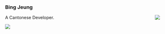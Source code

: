 ### Bing Jeung

<img align="right" src="https://github-readme-stats.vercel.app/api/top-langs/?username=ososoio&theme=default&hide_langs_below=1" />

A Cantonese Developer.

<img align="center" src="https://github-readme-stats.vercel.app/api?username=ososoio&show_icons=true&theme=default&hide_title=true" />

